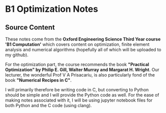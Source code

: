# B1 Optimization Notes

## Source Content
These notes come from the **Oxford Engineering Science Third Year course 'B1 Computation'** which covers content on optimization, finite element analysis and numerical algorithms (hopefully all of which will be uploaded to my github).

For the optimization part, the course recommends the book **"Practical Optimization" by Philip E. Gill, Walter Murray and Margarat H. Wright**. Our lecturer, the wonderful Prof V A Prisacariu, is also particularly fond of the book **"Numerical Recipes in C"**.

I will primarily therefore be writing code in C, but converting to Python should be simple and I will provide the Python code as well. For the ease of making notes associated with it, I will be using jupyter notebook files for both Python and the C code (using clang).
